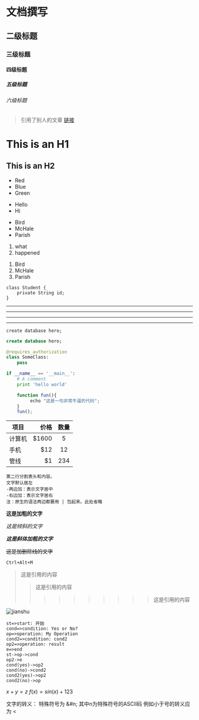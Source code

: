 # 文档撰写
## 二级标题
### 三级标题
#### 四级标题
##### 五级标题
###### 六级标题

> 引用了别人的文章
[链接](http://www.baidu.com)

This is an H1
=============
This is an H2
-------------

+ Red
+ Blue
+ Green
* Hello
* Hi
- Bird
- McHale
- Parish
1. what
2. happened

<ol>
<li>Bird</li>
<li>McHale</li>
<li>Parish</li>
</ol>


    class Student {
        private String id;
    }

***
*  * *
---
-   -  -


`create database hero;`

```SQL
create database hero;
```

```python
@requires_authorization
class SomeClass:
    pass

if __name__ == '__main__':
    # A comment
    print 'hello world'
```
```javascript
    function fun(){
         echo "这是一句非常牛逼的代码";
    }
    fun();
```

| 项目        | 价格   |  数量  |
| --------   | -----:  | :----:  |
| 计算机     | $1600 |   5     |
| 手机        |   $12   |   12   |
| 管线        |    $1    |  234  |
    第二行分割表头和内容。
    文字默认居左
    -两边加：表示文字居中
    -右边加：表示文字居右
    注：原生的语法两边都要用 | 包起来。此处省略



**这是加粗的文字**

*这是倾斜的文字*

***这是斜体加粗的文字***

~~这是加删除线的文字~~

`Ctrl+Alt+M`

>这是引用的内容
>>这是引用的内容
>>>>>>>>>>这是引用的内容


![jianshu](https://cdn2.jianshu.io/assets/web/nav-logo-4c7bbafe27adc892f3046e6978459bac.png "简书")

```flow
st=>start: 开始
cond=>condition: Yes or No?
op=>operation: My Operation
cond2=>condition: cond2
op2=>operation: result
e=>end
st->op->cond
op2->e
cond(yes)->op2
cond(no)->cond2
cond2(yes)->op2
cond2(no)->op
```

$x+y=z$
$f(x)=sin(x)+123$

文字的转义：
 特殊符号为 &#n; 其中n为特殊符号的ASCII码
 例如小于号的转义应为 &#60;